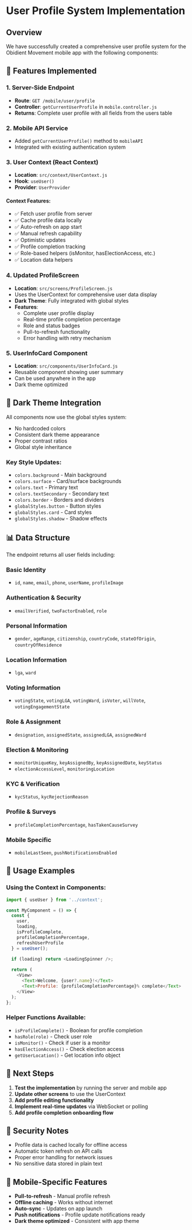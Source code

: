 # User Profile System Implementation

## Overview
We have successfully created a comprehensive user profile system for the Obidient Movement mobile app with the following components:

## 🎯 Features Implemented

### 1. Server-Side Endpoint
- **Route**: `GET /mobile/user/profile`
- **Controller**: `getCurrentUserProfile` in `mobile.controller.js`
- **Returns**: Complete user profile with all fields from the users table

### 2. Mobile API Service
- Added `getCurrentUserProfile()` method to `mobileAPI`
- Integrated with existing authentication system

### 3. User Context (React Context)
- **Location**: `src/context/UserContext.js`
- **Hook**: `useUser()`
- **Provider**: `UserProvider`

#### Context Features:
- ✅ Fetch user profile from server
- ✅ Cache profile data locally
- ✅ Auto-refresh on app start
- ✅ Manual refresh capability
- ✅ Optimistic updates
- ✅ Profile completion tracking
- ✅ Role-based helpers (isMonitor, hasElectionAccess, etc.)
- ✅ Location data helpers

### 4. Updated ProfileScreen
- **Location**: `src/screens/ProfileScreen.js`
- Uses the UserContext for comprehensive user data display
- **Dark Theme**: Fully integrated with global styles
- **Features**:
  - Complete user profile display
  - Real-time profile completion percentage
  - Role and status badges
  - Pull-to-refresh functionality
  - Error handling with retry mechanism

### 5. UserInfoCard Component
- **Location**: `src/components/UserInfoCard.js`
- Reusable component showing user summary
- Can be used anywhere in the app
- Dark theme optimized

## 🎨 Dark Theme Integration

All components now use the global styles system:
- No hardcoded colors
- Consistent dark theme appearance
- Proper contrast ratios
- Global style inheritance

### Key Style Updates:
- `colors.background` - Main background
- `colors.surface` - Card/surface backgrounds
- `colors.text` - Primary text
- `colors.textSecondary` - Secondary text
- `colors.border` - Borders and dividers
- `globalStyles.button` - Button styles
- `globalStyles.card` - Card styles
- `globalStyles.shadow` - Shadow effects

## 📊 Data Structure

The endpoint returns all user fields including:

### Basic Identity
- `id`, `name`, `email`, `phone`, `userName`, `profileImage`

### Authentication & Security
- `emailVerified`, `twoFactorEnabled`, `role`

### Personal Information
- `gender`, `ageRange`, `citizenship`, `countryCode`, `stateOfOrigin`, `countryOfResidence`

### Location Information
- `lga`, `ward`

### Voting Information
- `votingState`, `votingLGA`, `votingWard`, `isVoter`, `willVote`, `votingEngagementState`

### Role & Assignment
- `designation`, `assignedState`, `assignedLGA`, `assignedWard`

### Election & Monitoring
- `monitorUniqueKey`, `keyAssignedBy`, `keyAssignedDate`, `keyStatus`
- `electionAccessLevel`, `monitoringLocation`

### KYC & Verification
- `kycStatus`, `kycRejectionReason`

### Profile & Surveys
- `profileCompletionPercentage`, `hasTakenCauseSurvey`

### Mobile Specific
- `mobileLastSeen`, `pushNotificationsEnabled`

## 🔧 Usage Examples

### Using the Context in Components:
```javascript
import { useUser } from '../context';

const MyComponent = () => {
  const { 
    user, 
    loading, 
    isProfileComplete, 
    profileCompletionPercentage,
    refreshUserProfile 
  } = useUser();

  if (loading) return <LoadingSpinner />;
  
  return (
    <View>
      <Text>Welcome, {user?.name}!</Text>
      <Text>Profile: {profileCompletionPercentage}% complete</Text>
    </View>
  );
};
```

### Helper Functions Available:
- `isProfileComplete()` - Boolean for profile completion
- `hasRole(role)` - Check user role
- `isMonitor()` - Check if user is a monitor
- `hasElectionAccess()` - Check election access
- `getUserLocation()` - Get location info object

## 🚀 Next Steps

1. **Test the implementation** by running the server and mobile app
2. **Update other screens** to use the UserContext
3. **Add profile editing functionality**
4. **Implement real-time updates** via WebSocket or polling
5. **Add profile completion onboarding flow**

## 🔐 Security Notes

- Profile data is cached locally for offline access
- Automatic token refresh on API calls
- Proper error handling for network issues
- No sensitive data stored in plain text

## 📱 Mobile-Specific Features

- **Pull-to-refresh** - Manual profile refresh
- **Offline caching** - Works without internet
- **Auto-sync** - Updates on app launch
- **Push notifications** - Profile update notifications ready
- **Dark theme optimized** - Consistent with app theme
